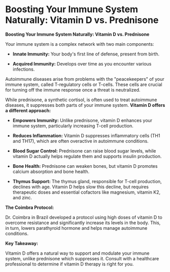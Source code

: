 # Boosting Your Immune System Naturally: Vitamin D vs. Prednisone

**Boosting Your Immune System Naturally: Vitamin D vs. Prednisone**

Your immune system is a complex network with two main components:

- **Innate Immunity:** Your body's first line of defense, present from birth.

- **Acquired Immunity:** Develops over time as you encounter various infections.

Autoimmune diseases arise from problems with the "peacekeepers" of your immune system, called T-regulatory cells or T-cells. These cells are crucial for turning off the immune response once a threat is neutralized.

While prednisone, a synthetic cortisol, is often used to treat autoimmune diseases, it suppresses both parts of your immune system. **Vitamin D offers a different approach:**

- **Empowers Immunity:** Unlike prednisone, vitamin D enhances your immune system, particularly increasing T-cell production.

- **Reduces Inflammation:** Vitamin D suppresses inflammatory cells (TH1 and TH17), which are often overactive in autoimmune conditions.

- **Blood Sugar Control:** Prednisone can raise blood sugar levels, while vitamin D actually helps regulate them and supports insulin production.

- **Bone Health:** Prednisone can weaken bones, but vitamin D promotes calcium absorption and bone health.

- **Thymus Support:** The thymus gland, responsible for T-cell production, declines with age. Vitamin D helps slow this decline, but requires therapeutic doses and essential cofactors like magnesium, vitamin K2, and zinc.

**The Coimbra Protocol:**

Dr. Coimbra in Brazil developed a protocol using high doses of vitamin D to overcome resistance and significantly increase its levels in the body. This, in turn, lowers parathyroid hormone and helps manage autoimmune conditions.

**Key Takeaway:**

Vitamin D offers a natural way to support and modulate your immune system, unlike prednisone which suppresses it. Consult with a healthcare professional to determine if vitamin D therapy is right for you.